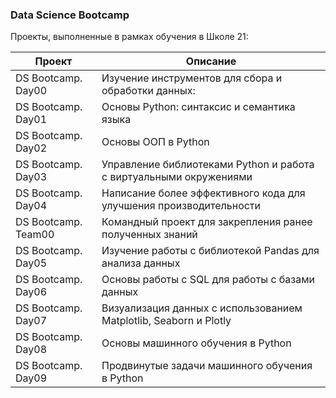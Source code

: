 ### Data Science Bootcamp

Проекты, выполненные в рамках обучения в Школе 21:

| Проект                     | Описание                                            |
|----------------------------|----------------------------------------------------|
| DS Bootcamp. Day00         | Изучение инструментов для сбора и обработки данных: |
| DS Bootcamp. Day01         | Основы Python: синтаксис и семантика языка |
| DS Bootcamp. Day02         | Основы ООП в Python |
| DS Bootcamp. Day03         | Управление библиотеками Python и работа с виртуальными окружениями |
| DS Bootcamp. Day04         | Написание более эффективного кода для улучшения производительности |
| DS Bootcamp. Team00        | Командный проект для закрепления ранее полученных знаний |
| DS Bootcamp. Day05         | Изучение работы с библиотекой Pandas для анализа данных |
| DS Bootcamp. Day06         | Основы работы с SQL для работы с базами данных |
| DS Bootcamp. Day07         | Визуализация данных с использованием Matplotlib, Seaborn и Plotly |
| DS Bootcamp. Day08         | Основы машинного обучения в Python|
| DS Bootcamp. Day09         | Продвинутые задачи машинного обучения в Python|

